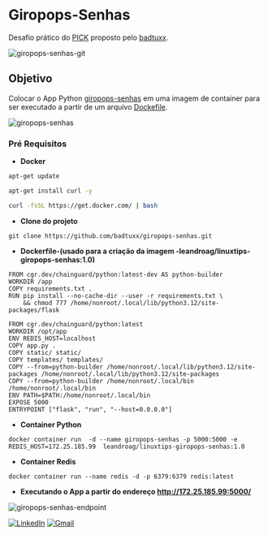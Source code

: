 # Giropops-Senhas

Desafio prático do [PICK](https://linuxtips.io/pick-2024/) proposto pelo  [badtuxx](https://github.com/badtuxx/).


![giropops-senhas-git](https://github.com/user-attachments/assets/7fd1ae53-bea3-4dc8-a95d-9486a1419a45)

## Objetivo

Colocar o App Python [giropops-senhas](https://github.com/badtuxx/giropops-senhas/) em uma imagem de container para ser executado a partir de um arquivo [Dockefile](https://docs.docker.com/reference/dockerfile/).


![giropops-senhas](https://github.com/user-attachments/assets/f56d3791-2185-4ee1-a33d-1aafd10ba3a6)

### Pré Requisitos

- **Docker**

```sh 
apt-get update

apt-get install curl -y

curl -fsSL https://get.docker.com/ | bash
```

- **Clone do projeto**

```
git clone https://github.com/badtuxx/giropops-senhas.git
```

- **Dockerfile-(usado para a criação da imagem -leandroag/linuxtips-giropops-senhas:1.0)**

```
FROM cgr.dev/chainguard/python:latest-dev AS python-builder
WORKDIR /app
COPY requirements.txt .
RUN pip install --no-cache-dir --user -r requirements.txt \
    && chmod 777 /home/nonroot/.local/lib/python3.12/site-packages/flask

FROM cgr.dev/chainguard/python:latest
WORKDIR /opt/app
ENV REDIS_HOST=localhost
COPY app.py .
COPY static/ static/
COPY templates/ templates/
COPY --from=python-builder /home/nonroot/.local/lib/python3.12/site-packages /home/nonroot/.local/lib/python3.12/site-packages
COPY --from=python-builder /home/nonroot/.local/bin  /home/nonroot/.local/bin
ENV PATH=$PATH:/home/nonroot/.local/bin
EXPOSE 5000
ENTRYPOINT ["flask", "run", "--host=0.0.0.0"]

```

- **Container Python**
```
docker container run  -d --name giropops-senhas -p 5000:5000 -e REDIS_HOST=172.25.185.99  leandroag/linuxtips-giropops-senhas:1.0
```

- **Container Redis**
```
docker container run --name redis -d -p 6379:6379 redis:latest

```

- **Executando o App a partir do endereço http://172.25.185.99:5000/**

  
![giropops-senhas-endpoint](https://github.com/user-attachments/assets/3c985519-fd5b-47c1-948c-372bc7c37485)



[![LinkedIn](https://img.shields.io/badge/LinkedIn-0077B5?style=for-the-badge&logo=linkedin&logoColor=white)](https://www.linkedin.com/in/leandro-gois/) [![Gmail](https://img.shields.io/badge/Gmail-333333?style=for-the-badge&logo=gmail&logoColor=red)](mailto:leandroag2007@gmail.com) 
